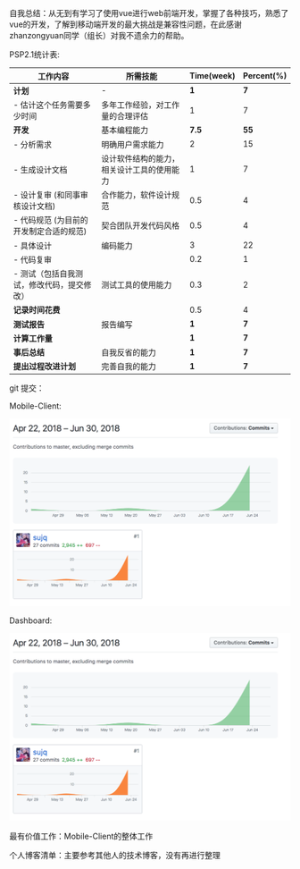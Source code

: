 自我总结：从无到有学习了使用vue进行web前端开发，掌握了各种技巧，熟悉了vue的开发，了解到移动端开发的最大挑战是兼容性问题，在此感谢zhanzongyuan同学（组长）对我不遗余力的帮助。

PSP2.1统计表:

| 工作内容                                   | 所需技能                                   | Time(week) | Percent(%) |
| ------------------------------------------ | ------------------------------------------ | ---------- | ---------- |
| **计划**                                   | -                                          | **1**      | **7**      |
| - 估计这个任务需要多少时间                 | 多年工作经验，对工作量的合理评估           | 1          | 7          |
| **开发**                                   | 基本编程能力                               | **7.5**    | **55**     |
| - 分析需求                                 | 明确用户需求能力                           | 2          | 15         |
| - 生成设计文档                             | 设计软件结构的能力，相关设计工具的使用能力 | 1          | 7          |
| - 设计复审 (和同事审核设计文档)            | 合作能力，软件设计规范                     | 0.5        | 4          |
| - 代码规范 (为目前的开发制定合适的规范)    | 契合团队开发代码风格                       | 0.5        | 4          |
| - 具体设计                                 | 编码能力                                   | 3          | 22         |
| - 代码复审                                 |                                            | 0.2        | 1          |
| - 测试（包括自我测试，修改代码，提交修改） | 测试工具的使用能力                         | 0.3        | 2          |
| **记录时间花费**                           |                                            | 0.5        | 4          |
| **测试报告**                               | 报告编写                                   | **1**      | **7**      |
| **计算工作量**                             |                                            | **1**      | **7**      |
| **事后总结**                               | 自我反省的能力                             | **1**      | **7**      |
| **提出过程改进计划**                       | 完善自我的能力                             | **1**      | **7**      |

git 提交：

Mobile-Client: 

![Mobile-Client](15331333-assets/1.png)

Dashboard:



![DashBoard](15331333-assets/1.png)

最有价值工作：Mobile-Client的整体工作

个人博客清单：主要参考其他人的技术博客，没有再进行整理